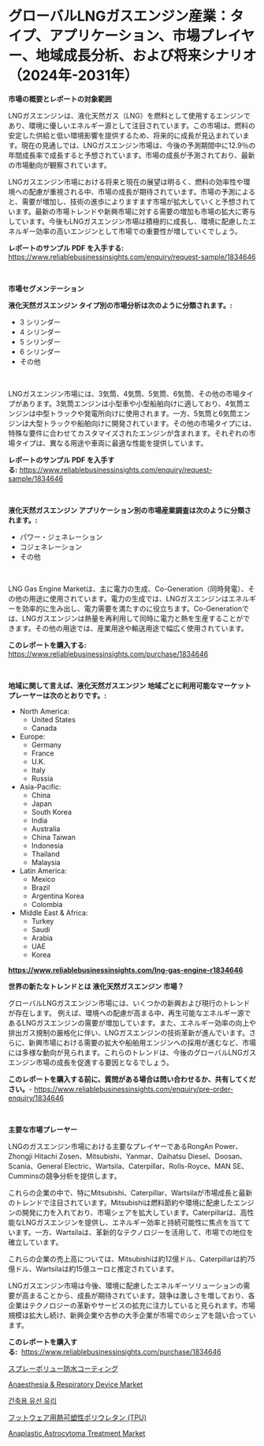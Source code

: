 <p><h1>グローバルLNGガスエンジン産業：タイプ、アプリケーション、市場プレイヤー、地域成長分析、および将来シナリオ（2024年-2031年）</h1></p><p><strong>市場の概要とレポートの対象範囲</strong></p>
<p><p>LNGガスエンジンは、液化天然ガス（LNG）を燃料として使用するエンジンであり、環境に優しいエネルギー源として注目されています。この市場は、燃料の安定した供給と低い環境影響を提供するため、将来的に成長が見込まれています。現在の見通しでは、LNGガスエンジン市場は、今後の予測期間中に12.9％の年間成長率で成長すると予想されています。市場の成長が予測されており、最新の市場動向が観察されています。</p><p>LNGガスエンジン市場における将来と現在の展望は明るく、燃料の効率性や環境への配慮が重視される中、市場の成長が期待されています。市場の予測によると、需要が増加し、技術の進歩によりますます市場が拡大していくと予想されています。最新の市場トレンドや新興市場に対する需要の増加も市場の拡大に寄与しています。今後もLNGガスエンジン市場は積極的に成長し、環境に配慮したエネルギー効率の高いエンジンとして市場での重要性が増していくでしょう。</p></p>
<p><strong>レポートのサンプル PDF を入手する:</strong> <a href="https://www.reliablebusinessinsights.com/enquiry/request-sample/1834646">https://www.reliablebusinessinsights.com/enquiry/request-sample/1834646</a></p>
<p>&nbsp;</p>
<p><strong>市場セグメンテーション</strong></p>
<p><strong>液化天然ガスエンジン タイプ別の市場分析は次のように分類されます。:</strong></p>
<p><ul><li>3 シリンダー</li><li>4 シリンダー</li><li>5 シリンダー</li><li>6 シリンダー</li><li>その他</li></ul></p>
<p>&nbsp;</p>
<p><p>LNGガスエンジン市場には、3気筒、4気筒、5気筒、6気筒、その他の市場タイプがあります。3気筒エンジンは小型車や小型船舶向けに適しており、4気筒エンジンは中型トラックや発電所向けに使用されます。一方、5気筒と6気筒エンジンは大型トラックや船舶向けに開発されています。その他の市場タイプには、特殊な要件に合わせてカスタマイズされたエンジンが含まれます。それぞれの市場タイプは、異なる用途や車両に最適な性能を提供しています。</p></p>
<p><strong>レポートのサンプル PDF を入手する:</strong>&nbsp;<a href="https://www.reliablebusinessinsights.com/enquiry/request-sample/1834646">https://www.reliablebusinessinsights.com/enquiry/request-sample/1834646</a></p>
<p>&nbsp;</p>
<p><strong> 液化天然ガスエンジン アプリケーション別の市場産業調査は次のように分類されます。:</strong></p>
<p><ul><li>パワー・ジェネレーション</li><li>コジェネレーション</li><li>その他</li></ul></p>
<p>&nbsp;</p>
<p><p>LNG Gas Engine Marketは、主に電力の生成、Co-Generation（同時発電）、その他の用途に使用されています。電力の生成では、LNGガスエンジンはエネルギーを効率的に生み出し、電力需要を満たすのに役立ちます。Co-Generationでは、LNGガスエンジンは熱量を再利用して同時に電力と熱を生産することができます。その他の用途では、産業用途や輸送用途で幅広く使用されています。</p></p>
<p><strong>このレポートを購入する:</strong>&nbsp; <a href="https://www.reliablebusinessinsights.com/purchase/1834646">https://www.reliablebusinessinsights.com/purchase/1834646</a></p>
<p>&nbsp;</p>
<p><strong>地域に関して言えば、液化天然ガスエンジン 地域ごとに利用可能なマーケットプレーヤーは次のとおりです。:</strong></p>
<p><ul>
    <li>
        North America:
        <ul>
            <li>United States</li>
            <li>Canada</li>
        </ul>
    </li>
    <li>
        Europe:
        <ul>
            <li>Germany</li>
            <li>France</li>
            <li>U.K.</li>
            <li>Italy</li>
            <li>Russia</li>
        </ul>
    </li>
    <li>
        Asia-Pacific:
        <ul>
            <li>China</li>
            <li>Japan</li>
            <li>South Korea</li>
            <li>India</li>
            <li>Australia</li>
            <li>China Taiwan</li>
            <li>Indonesia</li>
            <li>Thailand</li>
            <li>Malaysia</li>
        </ul>
    </li>
    <li>
        Latin America:
        <ul>
            <li>Mexico</li>
            <li>Brazil</li>
            <li>Argentina Korea</li>
            <li>Colombia</li>
        </ul>
    </li>
    <li>
        Middle East & Africa:
        <ul>
            <li>Turkey</li>
            <li>Saudi</li>
            <li>Arabia</li>
            <li>UAE</li>
            <li>Korea</li>
        </ul>
    </li>
    </ul></p>
<p><strong><a href="https://www.reliablebusinessinsights.com/lng-gas-engine-r1834646">https://www.reliablebusinessinsights.com/lng-gas-engine-r1834646</a></strong>&nbsp;</p>
<p><strong>世界の新たなトレンドとは 液化天然ガスエンジン 市場？</strong></p>
<p><p>グローバルLNGガスエンジン市場には、いくつかの新興および現行のトレンドが存在します。 例えば、環境への配慮が高まる中、再生可能なエネルギー源であるLNGガスエンジンの需要が増加しています。また、エネルギー効率の向上や排出ガス規制の厳格化に伴い、LNGガスエンジンの技術革新が進んでいます。さらに、新興市場における需要の拡大や船舶用エンジンへの採用が進むなど、市場には多様な動向が見られます。これらのトレンドは、今後のグローバルLNGガスエンジン市場の成長を促進する要因となるでしょう。</p></p>
<p><strong>このレポートを購入する前に、質問がある場合は問い合わせるか、共有してください。</strong>- <a href="https://www.reliablebusinessinsights.com/enquiry/pre-order-enquiry/1834646">https://www.reliablebusinessinsights.com/enquiry/pre-order-enquiry/1834646</a></p>
<p>&nbsp;</p>
<p><strong>主要な市場プレーヤー</strong></p>
<p><p>LNGのガスエンジン市場における主要なプレイヤーであるRongAn Power、Zhongji Hitachi Zosen、Mitsubishi、Yanmar、Daihatsu Diesel、Doosan、Scania、General Electric、Wartsila、Caterpillar、Rolls-Royce、MAN SE、Cumminsの競争分析を提供します。 </p><p>これらの企業の中で、特にMitsubishi、Caterpillar、Wartsilaが市場成長と最新のトレンドで注目されています。Mitsubishiは燃料節約や環境に配慮したエンジンの開発に力を入れており、市場シェアを拡大しています。Caterpillarは、高性能なLNGガスエンジンを提供し、エネルギー効率と持続可能性に焦点を当てています。一方、Wartsilaは、革新的なテクノロジーを活用して、市場での地位を確立しています。</p><p>これらの企業の売上高については、Mitsubishiは約12億ドル、Caterpillarは約75億ドル、Wartsilaは約15億ユーロと推定されています。</p><p>LNGガスエンジン市場は今後、環境に配慮したエネルギーソリューションの需要が高まることから、成長が期待されています。競争は激しさを増しており、各企業はテクノロジーの革新やサービスの拡充に注力していると見られます。市場規模は拡大し続け、新興企業や古参の大手企業が市場でのシェアを競い合っています。</p></p>
<p><strong>このレポートを購入する:</strong>&nbsp;&nbsp;<a href="https://www.reliablebusinessinsights.com/purchase/1834646">https://www.reliablebusinessinsights.com/purchase/1834646</a></p>
<p><p><a href="https://github.com/DemarcusKuhlman/Market-Research-Report-List-1/blob/main/8279330103933.md">スプレーポリュー防水コーティング</a></p><p><a href="https://github.com/markusgodoy/Market-Research-Report-List-3/blob/main/anaesthesia-respiratory-device-market.md">Anaesthesia & Respiratory Device Market</a></p><p><a href="https://github.com/sammyUltyylrich9067856/Market-Research-Report-List-2/blob/main/980033897479.md">건축용 유선 유리</a></p><p><a href="https://medium.com/@reyeshowell655/%E7%86%B1%E5%8F%AF%E5%A1%91%E6%80%A7%E3%83%9D%E3%83%AA%E3%82%A6%E3%83%AC%E3%82%BF%E3%83%B3-tpu-%E3%81%AE%E9%9D%B4%E7%94%A8%E9%80%94%E5%B8%82%E5%A0%B4%E3%83%AC%E3%83%9D%E3%83%BC%E3%83%88%E3%81%AF-%E3%81%93%E3%81%AE%E5%B8%82%E5%A0%B4%E3%81%AE%E6%9C%80%E6%96%B0%E3%81%AE%E3%83%88%E3%83%AC%E3%83%B3%E3%83%89%E3%81%A8%E6%88%90%E9%95%B7%E6%A9%9F%E4%BC%9A%E3%82%92%E6%98%8E%E3%82%89%E3%81%8B%E3%81%AB%E3%81%97%E3%81%A6%E3%81%84%E3%81%BE%E3%81%99-09d78b5bb626">フットウェア用熱可塑性ポリウレタン (TPU)</a></p><p><a href="https://github.com/arionmp/Market-Research-Report-List-3/blob/main/anaplastic-astrocytoma-treatment-market.md">Anaplastic Astrocytoma Treatment Market</a></p></p>